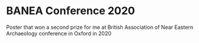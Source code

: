 # BANEA Conference 2020
Poster that won a second prize for me at British Association of Near Eastern Archaeology conference in Oxford in 2020
